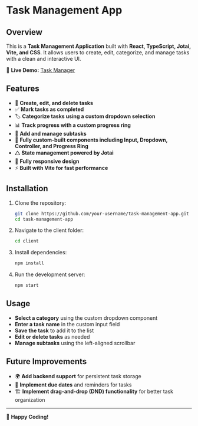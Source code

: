 # Task Management App

## Overview

This is a **Task Management Application** built with **React, TypeScript, Jotai, Vite, and CSS**. It allows users to create, edit, categorize, and manage tasks with a clean and interactive UI.

🔗 **Live Demo:** [Task Manager](https://task-manager-ten-jet.vercel.app/)

## Features

- 📌 **Create, edit, and delete tasks**
- ✅ **Mark tasks as completed**
- 🏷️ **Categorize tasks using a custom dropdown selection**
- 📊 **Track progress with a custom progress ring**
- 📝 **Add and manage subtasks**
- 🎨 **Fully custom-built components including Input, Dropdown, Controller, and Progress Ring**
- 🛆 **State management powered by Jotai**
- 📱 **Fully responsive design**
- ⚡ **Built with Vite for fast performance**

## Installation

1. Clone the repository:

   ```bash
   git clone https://github.com/your-username/task-management-app.git
   cd task-management-app
   ```

2. Navigate to the client folder:

   ```bash
   cd client
   ```

3. Install dependencies:

   ```bash
   npm install
   ```

4. Run the development server:

   ```bash
   npm start
   ```

## Usage

- **Select a category** using the custom dropdown component
- **Enter a task name** in the custom input field
- **Save the task** to add it to the list
- **Edit or delete tasks** as needed
- **Manage subtasks** using the left-aligned scrollbar

## Future Improvements

- 🌍 **Add backend support** for persistent task storage
- 📅 **Implement due dates** and reminders for tasks
- 🏗️ **Implement drag-and-drop (DND) functionality** for better task organization

---

🚀 **Happy Coding!**

